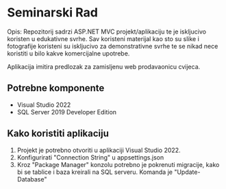 # Seminarski Rad

Opis:
Repozitorij sadrzi ASP.NET MVC projekt/aplikaciju te je iskljucivo koristen u edukativne svrhe. Sav koristeni materijal kao sto su slike i fotografije
koristeni su iskljucivo za demonstrativne svrhe te se nikad nece koristiti u bilo kakve komercijalne upotrebe.

Aplikacija imitira predlozak za zamisljenu web prodavaonicu cvijeca.

## Potrebne komponente
- Visual Studio 2022
- SQL Server 2019 Developer Edition

## Kako koristiti aplikaciju

1) Projekt je potrebno otvoriti u aplikaciji Visual Studio 2022.
2) Konfigurirati "Connection String" u appsettings.json
3) Kroz "Package Manager" konzolu potrebno je pokrenuti migracije, kako bi se tablice i baza kreirali na SQL serveru. Komanda je "Update-Database"
